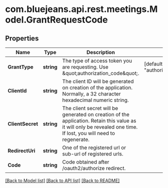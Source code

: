 # com.bluejeans.api.rest.meetings.Model.GrantRequestCode
## Properties

Name | Type | Description | Notes
------------ | ------------- | ------------- | -------------
**GrantType** | **string** | The type of access token you are requesting. Use \&quot;authorization_code\&quot;. | [default to "authorization_code"]
**ClientId** | **string** | The client ID will be generated on creation of the application. Normally, a 32 character hexadecimal numeric string. | 
**ClientSecret** | **string** | The client secret will be generated on creation of the application. Retain this value as it will only be revealed one time. If lost, you will need to regenerate. | 
**RedirectUri** | **string** | One of the registered url or sub-url of registered urls. | 
**Code** | **string** | Code obtained after /oauth2/authorize redirect. | 

[[Back to Model list]](../README.md#documentation-for-models) [[Back to API list]](../README.md#documentation-for-api-endpoints) [[Back to README]](../README.md)

